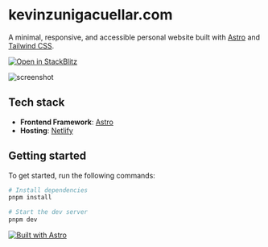 # kevinzunigacuellar.com

A minimal, responsive, and accessible personal website built with [Astro](https://astro.build/) and [Tailwind CSS](https://tailwindcss.com/).

[![Open in StackBlitz](https://developer.stackblitz.com/img/open_in_stackblitz.svg)](https://stackblitz.com/github/kevinzunigacuellar/kevinzunigacuellar.com?title=Personal%20website)

![screenshot](https://github.com/user-attachments/assets/b9225fbc-d314-4580-bda6-4de3a58088c4)

## Tech stack

- **Frontend Framework**: [Astro](https://github.com/withastro/astro)
- **Hosting**: [Netlify](https://www.netlify.com/)

## Getting started

To get started, run the following commands:

```sh frame="none"
# Install dependencies
pnpm install

# Start the dev server
pnpm dev
```

[![Built with Astro](https://astro.badg.es/v2/built-with-astro/medium.svg)](https://astro.build)
